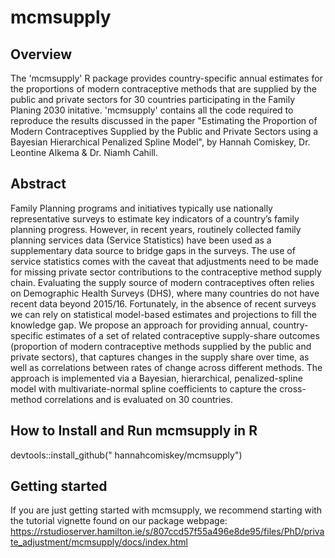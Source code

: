 # mcmsupply

## Overview 
The 'mcmsupply' R package provides country-specific annual estimates for the proportions of modern contraceptive methods that are supplied by the public and private sectors for 30 countries participating in the Family Planing 2030 initative.
'mcmsupply' contains all the code required to reproduce the results discussed in the paper "Estimating the Proportion of Modern Contraceptives Supplied by the Public and Private Sectors using a Bayesian Hierarchical Penalized Spline Model", by Hannah Comiskey, Dr. Leontine Alkema & Dr. Niamh Cahill.


## Abstract
Family Planning programs and initiatives typically use nationally representative surveys to estimate key indicators of a country’s family planning progress. 
However, in recent years, routinely collected family planning services data (Service Statistics) have been used as a supplementary data source to bridge gaps in the surveys. 
The use of service statistics comes with the caveat that adjustments need to be made for missing private sector contributions to the contraceptive method supply chain. 
Evaluating the supply source of modern contraceptives often relies on Demographic Health Surveys (DHS), where many countries do not have recent data beyond 2015/16. 
Fortunately, in the absence of recent surveys we can rely on statistical model-based estimates and projections to fill the knowledge gap. 
We propose an approach for providing annual, country-specific estimates of a set of related contraceptive supply-share outcomes (proportion of modern contraceptive methods supplied by the public and private sectors), that captures changes in the supply share over time, as well as correlations between rates of change across different methods. The approach is implemented via a Bayesian, hierarchical, penalized-spline model with multivariate-normal spline coefficients to capture the cross-method correlations and is evaluated on 30 countries.

## How to Install and Run mcmsupply in R
devtools::install_github(" hannahcomiskey/mcmsupply")

## Getting started
If you are just getting started with mcmsupply, we recommend starting with the tutorial vignette found on our package webpage: 
https://rstudioserver.hamilton.ie/s/807ccd57f55a496e8de95/files/PhD/private_adjustment/mcmsupply/docs/index.html
